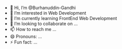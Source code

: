 - 👋 Hi, I’m @Burhanuddin-Gandhi
- 👀 I’m interested in Web Development
- 🌱 I’m currently learning FrontEnd Web Development
- 💞️ I’m looking to collaborate on ...
- 📫 How to reach me ...
- 😄 Pronouns: ...
- ⚡ Fun fact: ...

<!---
Burhanuddin-Gandhi/Burhanuddin-Gandhi is a ✨ special ✨ repository because its `README.md` (this file) appears on your GitHub profile.
You can click the Preview link to take a look at your changes.
--->

